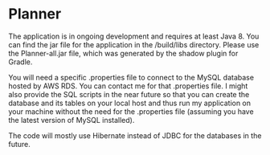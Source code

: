 # Planner

The application is in ongoing development and requires at least Java 8. You can find the jar file for the application in the /build/libs directory. Please use the Planner-all.jar file, which was generated by the shadow plugin for Gradle.

You will need a specific .properties file to connect to the MySQL database hosted by AWS RDS. You can contact me for that .properties file. I might also provide the SQL scripts in the near future so that you can create the database and its tables on your local host and thus run my application on your machine without the need for the .properties file (assuming you have the latest version of MySQL installed).

The code will mostly use Hibernate instead of JDBC for the databases in the future. 
